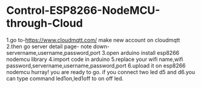 # Control-ESP8266-NodeMCU-through-Cloud

1.go to-https://www.cloudmqtt.com/
make new account on cloudmqtt
2.then go server detail page-
note down-servername,username,password,port
3.open arduino
install esp8266 nodemcu library
4.import code in arduino
5.replace your wifi name,wifi password,servername,username,password,port
6.upload it on esp8266 nodemcu
hurray! you are ready to go.
if you connect two led d5 and d6.you can type command led1on,led1off to on off led.
